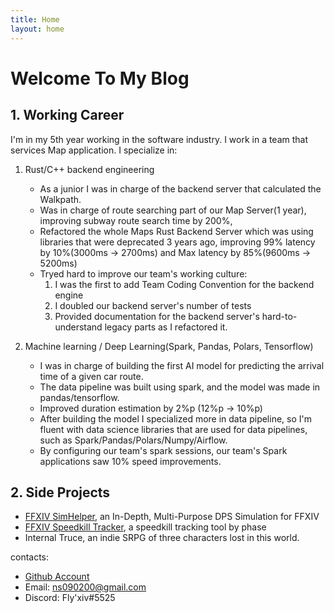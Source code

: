 ```yaml
---
title: Home
layout: home
---
```


# Welcome To My Blog

## 1. Working Career
I'm in my 5th year working in the software industry. I work in a team that services Map application. I specialize in:

1) Rust/C++ backend engineering 
    * As a junior I was in charge of the backend server that calculated the Walkpath.
    * Was in charge of route searching part of our Map Server(1 year), improving subway route search time by 200%,
    * Refactored the whole Maps Rust Backend Server which was using libraries that were deprecated 3 years ago, improving 99% latency by 10%(3000ms -> 2700ms) and Max latency by 85%(9600ms -> 5200ms) 
    * Tryed hard to improve our team's working culture: 
        1) I was the first to add Team Coding Convention for the backend engine
        2) I doubled our backend server's number of tests
        3) Provided documentation for the backend server's hard-to-understand legacy parts as I refactored it. 
    
    
2) Machine learning / Deep Learning(Spark, Pandas, Polars, Tensorflow)
    * I was in charge of building the first AI model for predicting the arrival time of a given car route. 
    * The data pipeline was built using spark, and the model was made in pandas/tensorflow.
    * Improved duration estimation by 2%p (12%p -> 10%p) 
    * After building the model I specialized more in data pipeline, so I'm fluent with data science libraries that are used for data pipelines, such as Spark/Pandas/Polars/Numpy/Airflow.
    * By configuring our team's spark sessions, our team's Spark applications saw 10% speed improvements.

## 2. Side Projects
* [FFXIV SimHelper](./docs/ffxivsimhelperen/index.md), an In-Depth, Multi-Purpose DPS Simulation for FFXIV
* [FFXIV Speedkill Tracker](./docs/personalstudy/ffxivspeedkilltrackerrefactor.md), a speedkill tracking tool by phase
* Internal Truce, an indie SRPG of three characters lost in this world. 

contacts: 
   * [Github Account](https://github.com/flyxiv)
   * Email: ns090200@gmail.com
   * Discord: Fly'xiv#5525
